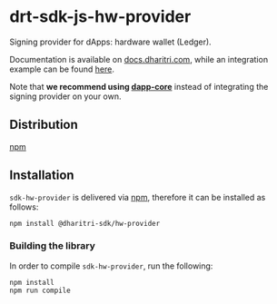 # drt-sdk-js-hw-provider

Signing provider for dApps: hardware wallet (Ledger).

Documentation is available on [docs.dharitri.com](https://docs.dharitri.com/sdk-and-tools/moajs/moajs-signing-providers/), while an integration example can be found [here](https://github.com/DharitriOne/drt-sdk-js-examples/tree/main/signing-providers).

Note that **we recommend using [dapp-core](https://github.com/DharitriOne/drt-sdk-dapp)** instead of integrating the signing provider on your own.

## Distribution

[npm](https://www.npmjs.com/package/@dharitri-sdk/hw-provider)

## Installation

`sdk-hw-provider` is delivered via [npm](https://www.npmjs.com/package/@dharitri-sdk/hw-provider), therefore it can be installed as follows:

```
npm install @dharitri-sdk/hw-provider
```

### Building the library

In order to compile `sdk-hw-provider`, run the following:

```
npm install
npm run compile
```
